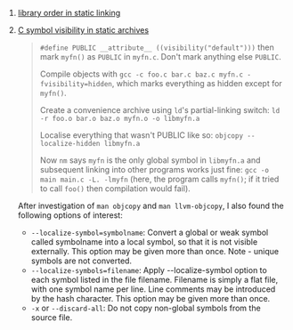  1. [library order in static linking](https://eli.thegreenplace.net/2013/07/09/library-order-in-static-linking)
 2. [C symbol visibility in static archives](https://stackoverflow.com/questions/39981491/c-symbol-visibility-in-static-archives)
    
    > `#define PUBLIC __attribute__ ((visibility("default")))` then mark `myfn()` as `PUBLIC` in `myfn.c`. Don't mark anything else `PUBLIC`.
    > 
    > Compile objects with `gcc -c foo.c bar.c baz.c myfn.c -fvisibility=hidden`, which marks everything as hidden except for `myfn()`.
    > 
    > Create a convenience archive using `ld`'s partial-linking switch: `ld -r foo.o bar.o baz.o myfn.o -o libmyfn.a`
    > 
    > Localise everything that wasn't PUBLIC like so: `objcopy --localize-hidden libmyfn.a`
    > 
    > Now `nm` says `myfn` is the only global symbol in `libmyfn.a` and subsequent linking into other programs works just fine: `gcc -o main main.c -L. -lmyfn`
    > (here, the program calls `myfn()`; if it tried to call `foo()` then compilation would fail).
    
    After investigation of `man objcopy` and `man llvm-objcopy`, I also found the following options of interest:
     - `--localize-symbol=symbolname`:
       Convert a global or weak symbol called symbolname into a local symbol, so that it is not visible externally.
       This option may be given more than once.
       Note - unique symbols are not converted.
     - `--localize-symbols=filename`:
       Apply --localize-symbol option to each symbol listed in the file filename.
       Filename is simply a flat file, with one symbol name per line.
       Line comments may be introduced by the hash character.
       This option may be given more than once.
     - `-x` or `--discard-all`:
       Do not copy non-global symbols from the source file.
